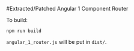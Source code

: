 #Extracted/Patched Angular 1 Component Router

To build:

```
npm run build
```

`angular_1_router.js` will be put in `dist/`.
